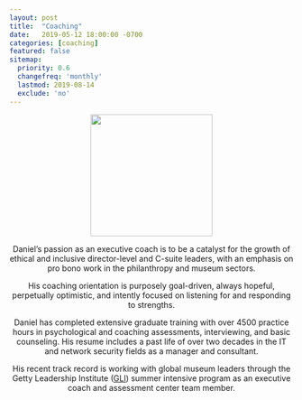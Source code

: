 ```yaml
---
layout: post
title:  "Coaching"
date:   2019-05-12 18:00:00 -0700
categories: [coaching]
featured: false
sitemap:
  priority: 0.6
  changefreq: 'monthly'
  lastmod: 2019-08-14
  exclude: 'no'
---
```


<p align="center">
  <img src="https://pinedo.org/assets/png/dpinedo_photo.png" height="216" width="216">
</p>

<p align="center">
Daniel’s passion as an executive coach is to be a catalyst for the growth of ethical and inclusive director-level and C-suite leaders, with an emphasis on pro bono work in the philanthropy and museum sectors. 
</p>
<p align="center">
His coaching orientation is purposely goal-driven, always hopeful, perpetually optimistic, and intently focused on listening for and responding to strengths. 
</p>
<p align="center">
Daniel has completed extensive graduate training with over 4500 practice hours in psychological and coaching assessments, interviewing, and basic counseling. His resume includes a past life of over two decades in the IT and network security fields as a manager and consultant. 
</p>
<p align="center">
His recent track record is working with global museum leaders through the Getty Leadership Institute (<a href="https://gli.cgu.edu/" target="_blank" rel="noopener noreferrer">GLI</a>) summer intensive program as an executive coach and assessment center team member.
</p>
